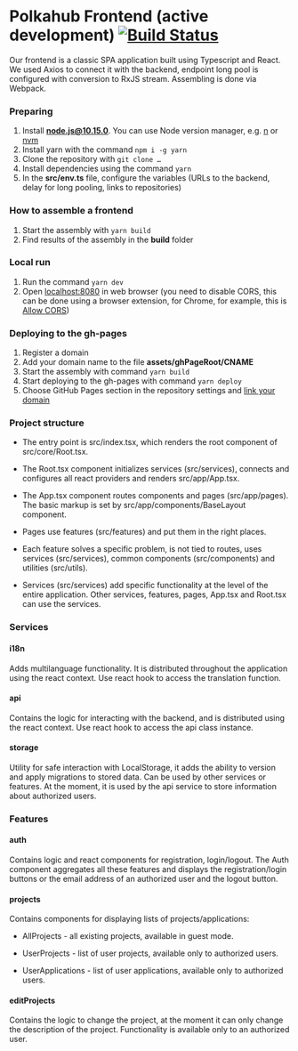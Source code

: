 # Polkahub Frontend (active development) [![Build Status](https://www.travis-ci.com/akropolisio/polkahub-frontend.svg?branch=master)](https://www.travis-ci.com/akropolisio/polkahub-frontend)

Our frontend is a classic SPA application built using Typescript and React. We used Axios to connect it with the backend, endpoint long pool is configured with conversion to RxJS stream. Assembling is done via Webpack.

### Preparing
1. Install **node.js@10.15.0**. You can use Node version manager, e.g. [n](https://github.com/tj/n) or [nvm](https://github.com/nvm-sh/nvm)
1. Install yarn with the command `npm i -g yarn`
1. Clone the repository with `git clone …`
1. Install dependencies using the command `yarn`
1. In the **src/env.ts** file, configure the variables (URLs to the backend, delay for long pooling, links to repositories)

### How to assemble a frontend
1. Start the assembly with `yarn build`
1. Find results of the assembly in the **build** folder

### Local run
1. Run the command `yarn dev`
1. Open [localhost:8080](localhost:8080) in web browser (you need to disable CORS, this can be done using a browser extension, for Chrome, for example, this is [Allow CORS](https://chrome.google.com/webstore/detail/allow-cors-access-control/lhobafahddgcelffkeicbaginigeejlf))

### Deploying to the gh-pages
1. Register a domain
1. Add your domain name to the file **assets/ghPageRoot/CNAME**
1. Start the assembly with command `yarn build`
1. Start deploying to the gh-pages with command `yarn deploy`
1. Choose GitHub Pages section in the repository settings and [link your domain](https://help.github.com/en/github/working-with-github-pages/managing-a-custom-domain-for-your-github-pages-site)

### Project structure

* The entry point is src/index.tsx, which renders the root component of src/core/Root.tsx.

* The Root.tsx component initializes services (src/services), connects and configures all react providers and renders src/app/App.tsx.

* The App.tsx component routes components and pages (src/app/pages). The basic markup is set by src/app/components/BaseLayout component.

* Pages use features (src/features) and put them in the right places.

* Each feature solves a specific problem, is not tied to routes, uses services (src/services), common components (src/components) and utilities (src/utils).

* Services (src/services) add specific functionality at the level of the entire application. Other services, features, pages, App.tsx and Root.tsx can use the services.

### Services

#### i18n

Adds multilanguage functionality. It is distributed throughout the application using the react context. Use react hook to access the translation function. 

#### api

Contains the logic for interacting with the backend, and is distributed using the react context. Use react hook to access the api class instance.

#### storage
Utility for safe interaction with LocalStorage, it adds the ability to version and apply migrations to stored data. Can be used by other services or features.  At the moment, it is used by the api service to store information about authorized users.


### Features

#### auth

Contains logic and react components for registration, login/logout. The Auth component aggregates all these features and displays the registration/login buttons or the email address of an authorized user and the logout button.

#### projects

Contains components for displaying lists of projects/applications:

* AllProjects - all existing projects, available in guest mode.

* UserProjects - list of user projects, available only to authorized users.

* UserApplications - list of user applications, available only to authorized users.

#### editProjects

Contains the logic to change the project, at the moment it can only change the description of the project. Functionality is available only to an authorized user.
